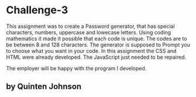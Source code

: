 
# Challenge-3


This assignment was to create a Password generator, that has special characters, numbers, uppercase and lowecase letters. Using coding mathematics it made it possible that each code is unique. The codes are to be between 8 and 128 characters. The generator is supposed to Prompt you to choose what you want in your code. In this assignment the CSS and HTML were already developed. The JavaScript just needed to be repaired. 

The employer will be happy with the program I developed.



















## by Quinten Johnson
